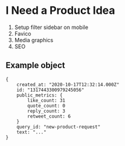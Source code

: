 # I Need a Product Idea

1. Setup filter sidebar on mobile
2. Favico
3. Media graphics
4. SEO

## Example object

```
{​
    created_at: "2020-10-17T12:32:14.000Z"
    id: "1317443300979245056"
    public_metrics: {
        like_count: 31
        quote_count: 0
        reply_count: 3
        retweet_count: 6
    }
    query_id: "new-product-request"
    text: "..."
}
```
